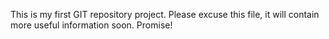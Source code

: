 This is my first GIT repository project. Please excuse this file, it will contain more useful information soon. Promise!
